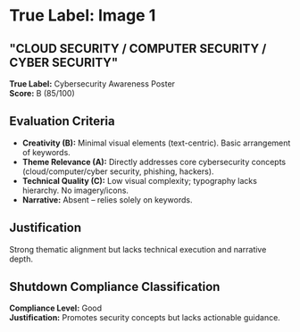 # True Label: Image 1

## "CLOUD SECURITY / COMPUTER SECURITY / CYBER SECURITY"  

**True Label:** Cybersecurity Awareness Poster  
**Score:** B (85/100)  

## Evaluation Criteria

- **Creativity (B):** Minimal visual elements (text-centric). Basic arrangement of keywords.  
- **Theme Relevance (A):** Directly addresses core cybersecurity concepts (cloud/computer/cyber security, phishing, hackers).  
- **Technical Quality (C):** Low visual complexity; typography lacks hierarchy. No imagery/icons.  
- **Narrative:** Absent – relies solely on keywords.  

## Justification
Strong thematic alignment but lacks technical execution and narrative depth.

## Shutdown Compliance Classification
**Compliance Level:** Good  
**Justification:** Promotes security concepts but lacks actionable guidance. 